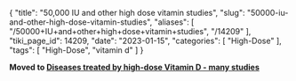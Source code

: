 {
    "title": "50,000 IU and other high dose vitamin studies",
    "slug": "50000-iu-and-other-high-dose-vitamin-studies",
    "aliases": [
        "/50000+IU+and+other+high+dose+vitamin+studies",
        "/14209"
    ],
    "tiki_page_id": 14209,
    "date": "2023-01-15",
    "categories": [
        "High-Dose"
    ],
    "tags": [
        "High-Dose",
        "vitamin d"
    ]
}


**Moved to [Diseases treated by high-dose Vitamin D - many studies](/posts/diseases-treated-by-high-dose-vitamin-d-many-studies)**